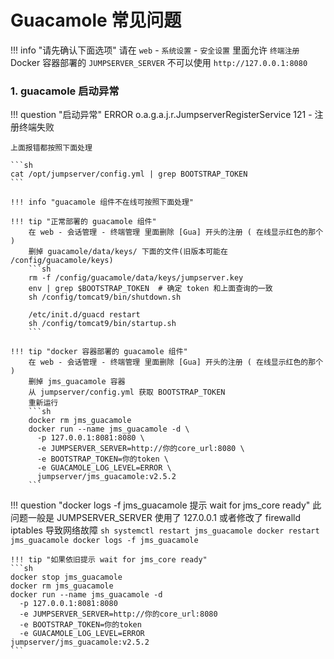 # Guacamole 常见问题

!!! info "请先确认下面选项"
    请在 `web` - `系统设置` - `安全设置` 里面允许 `终端注册`  
    Docker 容器部署的 `JUMPSERVER_SERVER` 不可以使用 `http://127.0.0.1:8080`

### 1. guacamole 启动异常

!!! question "启动异常"
    ERROR o.a.g.a.j.r.JumpserverRegisterService 121 - 注册终端失败

    上面报错都按照下面处理

    ```sh
    cat /opt/jumpserver/config.yml | grep BOOTSTRAP_TOKEN
    ```

    !!! info "guacamole 组件不在线可按照下面处理"

    !!! tip "正常部署的 guacamole 组件"
        在 web - 会话管理 - 终端管理 里面删除 [Gua] 开头的注册 ( 在线显示红色的那个 )  
        删掉 guacamole/data/keys/ 下面的文件(旧版本可能在 /config/guacamole/keys)  
        ```sh
        rm -f /config/guacamole/data/keys/jumpserver.key
        env | grep $BOOTSTRAP_TOKEN  # 确定 token 和上面查询的一致
        sh /config/tomcat9/bin/shutdown.sh

        /etc/init.d/guacd restart
        sh /config/tomcat9/bin/startup.sh
        ```

    !!! tip "docker 容器部署的 guacamole 组件"
        在 web - 会话管理 - 终端管理 里面删除 [Gua] 开头的注册 ( 在线显示红色的那个 )  
        删掉 jms_guacamole 容器  
        从 jumpserver/config.yml 获取 BOOTSTRAP_TOKEN  
        重新运行  
        ```sh
        docker rm jms_guacamole
        docker run --name jms_guacamole -d \
          -p 127.0.0.1:8081:8080 \
          -e JUMPSERVER_SERVER=http://你的core_url:8080 \
          -e BOOTSTRAP_TOKEN=你的token \
          -e GUACAMOLE_LOG_LEVEL=ERROR \
          jumpserver/jms_guacamole:v2.5.2
        ```

!!! question "docker logs -f jms_guacamole 提示 wait for jms_core ready"
    此问题一般是 JUMPSERVER_SERVER 使用了 127.0.0.1 或者修改了 firewalld iptables 导致网络故障
    ```sh
    systemctl restart jms_guacamole
    docker restart jms_guacamole
    docker logs -f jms_guacamole
    ```

    !!! tip "如果依旧提示 wait for jms_core ready"
    ```sh
    docker stop jms_guacamole
    docker rm jms_guacamole
    docker run --name jms_guacamole -d
      -p 127.0.0.1:8081:8080
      -e JUMPSERVER_SERVER=http://你的core_url:8080
      -e BOOTSTRAP_TOKEN=你的token
      -e GUACAMOLE_LOG_LEVEL=ERROR
    jumpserver/jms_guacamole:v2.5.2
    ```
